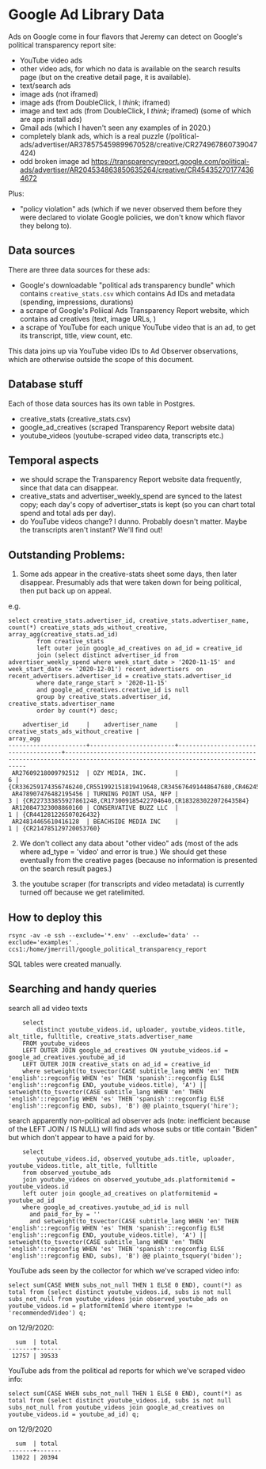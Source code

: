 # Google Ad Library Data

Ads on Google come in four flavors that Jeremy can detect on Google's political transparency report site:

 - YouTube video ads
 - other video ads, for which no data is available on the search results page (but on the creative detail page, it is available).
 - text/search ads 
 - image ads (not iframed)
 - image ads (from DoubleClick, I *think*; iframed)
 - image and text ads  (from DoubleClick, I *think*; iframed) (some of which are app install ads)
 - Gmail ads (which I haven't seen any examples of in 2020.)
 - completely blank ads, which is a real puzzle (/political-ads/advertiser/AR378575459899670528/creative/CR274967860739047424)
 - odd broken image ad https://transparencyreport.google.com/political-ads/advertiser/AR204534863850635264/creative/CR454352701774364672

Plus:

 - "policy violation" ads (which if we never observed them before they were declared to violate Google policies, we don't know which flavor they belong to).

## Data sources
There are three data sources for these ads:

 - Google's downloadable "political ads transparency bundle" which contains `creative_stats.csv` which contains Ad IDs and metadata (spending, impressions, durations)
 - a scrape of Google's Poliical Ads Transparency Report website, which contains ad creatives (text, image URLs, )
 - a scrape of YouTube for each unique YouTube video that is an ad, to get its transcript, title, view count, etc.

This data joins up via YouTube video IDs to Ad Observer observations, which are otherwise outside the scope of this document.

## Database stuff
Each of those data sources has its own table in Postgres.

- creative_stats (creative_stats.csv)
- google_ad_creatives (scraped Transparency Report website data)
- youtube_videos (youtube-scraped video data, transcripts etc.)

## Temporal aspects

- we should scrape the Transparency Report website data frequently, since that data can disappear.
- creative_stats and advertiser_weekly_spend are synced to the latest copy; each day's copy of advertiser_stats is kept (so you can chart total spend and total ads per day).
- do YouTube videos change? I dunno. Probably doesn't matter. Maybe the transcripts aren't instant? We'll find out!

## Outstanding Problems:

1. Some ads appear in the creative-stats sheet some days, then later disappear. Presumably ads that were taken down for being political, then put back up on appeal.

e.g.

```
select creative_stats.advertiser_id, creative_stats.advertiser_name, count(*) creative_stats_ads_without_creative, array_agg(creative_stats.ad_id)
        from creative_stats 
        left outer join google_ad_creatives on ad_id = creative_id 
        join (select distinct advertiser_id from advertiser_weekly_spend where week_start_date > '2020-11-15' and week_start_date <= '2020-12-01') recent_advertisers  on recent_advertisers.advertiser_id = creative_stats.advertiser_id
        where date_range_start > '2020-11-15'
        and google_ad_creatives.creative_id is null 
        group by creative_stats.advertiser_id, creative_stats.advertiser_name
        order by count(*) desc;
```
```
    advertiser_id     |    advertiser_name     | creative_stats_ads_without_creative |                                                            array_agg                                                            
----------------------+------------------------+-------------------------------------+---------------------------------------------------------------------------------------------------------------------------------
 AR27609218009792512  | OZY MEDIA, INC.        |                                   6 | {CR336259174356746240,CR551992151819419648,CR345676491448647680,CR462453422411481088,CR335886439914930176,CR459770614039707648}
 AR478907476482195456 | TURNING POINT USA, NFP |                                   3 | {CR227333855927861248,CR173009185422704640,CR183283022072643584}
 AR120847323008860160 | CONSERVATIVE BUZZ LLC  |                                   1 | {CR441281226507026432}
 AR24814465610416128  | BEACHSIDE MEDIA INC    |                                   1 | {CR214785129720053760}
```
2. We don't collect any data about "other video" ads (most of the ads where ad_type = 'video' and error is true.) We should get these eventually from the creative pages (because no information is presented on the search result pages.)


3. the youtube scraper (for transcripts and video metadata) is currently turned off because we get ratelimited.

## How to deploy this

`rsync -av -e ssh --exclude='*.env' --exclude='data' --exclude='examples' . ccs1:/home/jmerrill/google_political_transparency_report`

SQL tables were created manually.

## Searching and handy queries

search all ad video texts

```
    select 
        distinct youtube_videos.id, uploader, youtube_videos.title, alt_title, fulltitle, creative_stats.advertiser_name 
    FROM youtube_videos
    LEFT OUTER JOIN google_ad_creatives ON youtube_videos.id = google_ad_creatives.youtube_ad_id 
    LEFT OUTER JOIN creative_stats on ad_id = creative_id
    where setweight(to_tsvector(CASE subtitle_lang WHEN 'en' THEN 'english'::regconfig WHEN 'es' THEN 'spanish'::regconfig ELSE 'english'::regconfig END, youtube_videos.title), 'A') || setweight(to_tsvector(CASE subtitle_lang WHEN 'en' THEN 'english'::regconfig WHEN 'es' THEN 'spanish'::regconfig ELSE 'english'::regconfig END, subs), 'B') @@ plainto_tsquery('hire');
```

search apparently non-political ad observer ads (note: inefficient because of the LEFT JOIN / IS NULL)
will find ads whose subs or title contain "Biden" but which don't appear to have a paid for by.

```
    select 
        youtube_videos.id, observed_youtube_ads.title, uploader, youtube_videos.title, alt_title, fulltitle 
    from observed_youtube_ads 
    join youtube_videos on observed_youtube_ads.platformitemid = youtube_videos.id 
    left outer join google_ad_creatives on platformitemid = youtube_ad_id 
    where google_ad_creatives.youtube_ad_id is null 
      and paid_for_by = '' 
      and setweight(to_tsvector(CASE subtitle_lang WHEN 'en' THEN 'english'::regconfig WHEN 'es' THEN 'spanish'::regconfig ELSE 'english'::regconfig END, youtube_videos.title), 'A') || setweight(to_tsvector(CASE subtitle_lang WHEN 'en' THEN 'english'::regconfig WHEN 'es' THEN 'spanish'::regconfig ELSE 'english'::regconfig END, subs), 'B') @@ plainto_tsquery('biden');
```

YouTube ads seen by the collector for which we've scraped video info:

```select sum(CASE WHEN subs_not_null THEN 1 ELSE 0 END), count(*) as total from (select distinct youtube_videos.id, subs is not null subs_not_null from youtube_videos join observed_youtube_ads on  youtube_videos.id = platformItemId where itemtype != 'recommendedVideo') q;```

on 12/9/2020:
```
  sum  | total 
-------+-------
 12757 | 39533
 ```

YouTube ads from the political ad reports for which we've scraped video info:

```select sum(CASE WHEN subs_not_null THEN 1 ELSE 0 END), count(*) as total from (select distinct youtube_videos.id, subs is not null subs_not_null from youtube_videos join google_ad_creatives on youtube_videos.id = youtube_ad_id) q;```

on 12/9/2020
```
  sum  | total 
-------+-------
 13022 | 20394
```